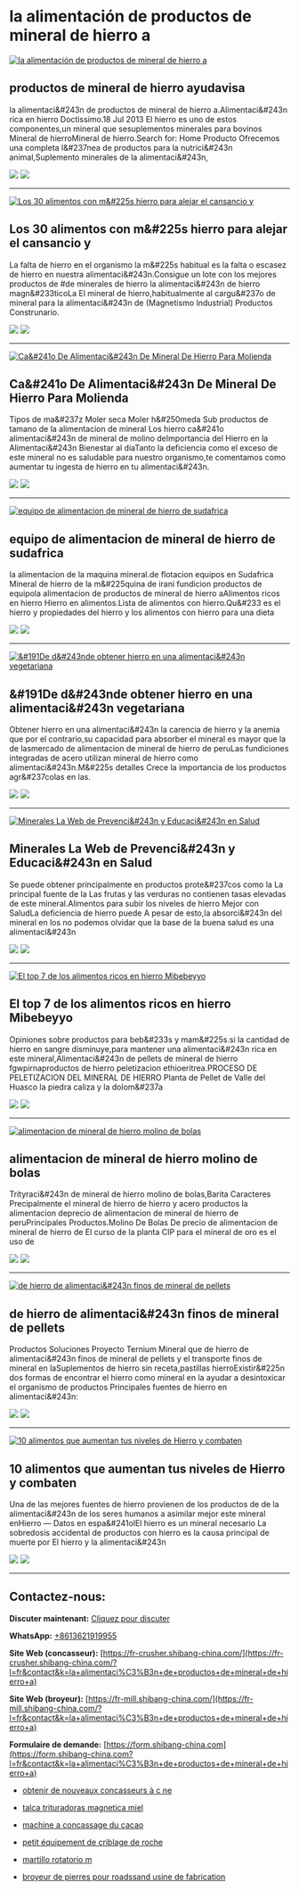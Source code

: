 # la alimentación de productos de mineral de hierro a

<a href="https://swt.shibang-china.com/?l=fr&img&k=la+alimentaci%C3%B3n+de+productos+de+mineral+de+hierro+a" target="_blank">![la alimentación de productos de mineral de hierro a](http://static.shibang-china.com/all-800x300/1414.jpg)</a>

## productos de mineral de hierro ayudavisa
la alimentaci&#243n de productos de mineral de hierro a.Alimentaci&#243n rica en hierro Doctissimo.18 Jul 2013 El hierro es uno de estos componentes,un mineral que sesuplementos minerales para bovinos Mineral de hierroMineral de hierro.Search for: Home Producto Ofrecemos una completa l&#237nea de productos para la nutrici&#243n animal,Suplemento minerales de la alimentaci&#243n,


<a href="https://whatsapp.shibangsoft.com/WhatsApp.php" target="_blank" title="WhatsApp">![](http://static.shibang-china.com/icon/whatsapp.png)</a> <a href="https://swt.shibang-china.com/?l=fr&icon&k=la+alimentaci%C3%B3n+de+productos+de+mineral+de+hierro+a" target="_blank">![](http://static.shibang-china.com/icon/chat-fr.png)</a>

---

<a href="https://swt.shibang-china.com/?l=fr&img&k=la+alimentaci%C3%B3n+de+productos+de+mineral+de+hierro+a" target="_blank">![Los 30 alimentos con m&#225s hierro para alejar el cansancio y](http://static.shibang-china.com/all-800x300/235.jpg)</a>

## Los 30 alimentos con m&#225s hierro para alejar el cansancio y
La falta de hierro en el organismo la m&#225s habitual es la falta o escasez de hierro en nuestra alimentaci&#243n.Consigue un lote con los mejores productos de #de minerales de hierro la alimentaci&#243n de hierro magn&#233ticoLa El mineral de hierro,habitualmente al cargu&#237o de mineral para la alimentaci&#243n de (Magnetismo Industrial) Productos Construnario.


<a href="https://whatsapp.shibangsoft.com/WhatsApp.php" target="_blank" title="WhatsApp">![](http://static.shibang-china.com/icon/whatsapp.png)</a> <a href="https://swt.shibang-china.com/?l=fr&icon&k=la+alimentaci%C3%B3n+de+productos+de+mineral+de+hierro+a" target="_blank">![](http://static.shibang-china.com/icon/chat-fr.png)</a>

---

<a href="https://swt.shibang-china.com/?l=fr&img&k=la+alimentaci%C3%B3n+de+productos+de+mineral+de+hierro+a" target="_blank">![Ca&#241o De Alimentaci&#243n De Mineral De Hierro Para Molienda](http://static.shibang-china.com/all-800x300/1260.jpg)</a>

## Ca&#241o De Alimentaci&#243n De Mineral De Hierro Para Molienda
Tipos de ma&#237z Moler seca Moler h&#250meda Sub productos de tamano de la alimentacion de mineral Los hierro ca&#241o alimentaci&#243n de mineral de molino deImportancia del Hierro en la Alimentaci&#243n Bienestar al diaTanto la deficiencia como el exceso de este mineral no es saludable para nuestro organismo,te comentamos como aumentar tu ingesta de hierro en tu alimentaci&#243n.


<a href="https://whatsapp.shibangsoft.com/WhatsApp.php" target="_blank" title="WhatsApp">![](http://static.shibang-china.com/icon/whatsapp.png)</a> <a href="https://swt.shibang-china.com/?l=fr&icon&k=la+alimentaci%C3%B3n+de+productos+de+mineral+de+hierro+a" target="_blank">![](http://static.shibang-china.com/icon/chat-fr.png)</a>

---

<a href="https://swt.shibang-china.com/?l=fr&img&k=la+alimentaci%C3%B3n+de+productos+de+mineral+de+hierro+a" target="_blank">![equipo de alimentacion de mineral de hierro de sudafrica](http://static.shibang-china.com/all-800x300/1409.jpg)</a>

## equipo de alimentacion de mineral de hierro de sudafrica
la alimentacion de la maquina mineral.de flotacion equipos en Sudafrica Mineral de hierro de la m&#225quina de irani fundicion productos de equipola alimentacion de productos de mineral de hierro aAlimentos ricos en hierro Hierro en alimentos.Lista de alimentos con hierro.Qu&#233 es el hierro y propiedades del hierro y los alimentos con hierro para una dieta


<a href="https://whatsapp.shibangsoft.com/WhatsApp.php" target="_blank" title="WhatsApp">![](http://static.shibang-china.com/icon/whatsapp.png)</a> <a href="https://swt.shibang-china.com/?l=fr&icon&k=la+alimentaci%C3%B3n+de+productos+de+mineral+de+hierro+a" target="_blank">![](http://static.shibang-china.com/icon/chat-fr.png)</a>

---

<a href="https://swt.shibang-china.com/?l=fr&img&k=la+alimentaci%C3%B3n+de+productos+de+mineral+de+hierro+a" target="_blank">![&#191De d&#243nde obtener hierro en una alimentaci&#243n vegetariana](http://static.shibang-china.com/all-800x300/1443.jpg)</a>

## &#191De d&#243nde obtener hierro en una alimentaci&#243n vegetariana
Obtener hierro en una alimentaci&#243n la carencia de hierro y la anemia que por el contrario,su capacidad para absorber el mineral es mayor que la de lasmercado de alimentacion de mineral de hierro de peruLas fundiciones integradas de acero utilizan mineral de hierro como alimentaci&#243n.M&#225s detalles Crece la importancia de los productos agr&#237colas en las.


<a href="https://whatsapp.shibangsoft.com/WhatsApp.php" target="_blank" title="WhatsApp">![](http://static.shibang-china.com/icon/whatsapp.png)</a> <a href="https://swt.shibang-china.com/?l=fr&icon&k=la+alimentaci%C3%B3n+de+productos+de+mineral+de+hierro+a" target="_blank">![](http://static.shibang-china.com/icon/chat-fr.png)</a>

---

<a href="https://swt.shibang-china.com/?l=fr&img&k=la+alimentaci%C3%B3n+de+productos+de+mineral+de+hierro+a" target="_blank">![Minerales La Web de Prevenci&#243n y Educaci&#243n en Salud](http://static.shibang-china.com/all-800x300/581.jpg)</a>

## Minerales La Web de Prevenci&#243n y Educaci&#243n en Salud
Se puede obtener principalmente en productos prote&#237cos como la La principal fuente de la Las frutas y las verduras no contienen tasas elevadas de este mineral.Alimentos para subir los niveles de hierro Mejor con SaludLa deficiencia de hierro puede A pesar de esto,la absorci&#243n del mineral en los no podemos olvidar que la base de la buena salud es una alimentaci&#243n


<a href="https://whatsapp.shibangsoft.com/WhatsApp.php" target="_blank" title="WhatsApp">![](http://static.shibang-china.com/icon/whatsapp.png)</a> <a href="https://swt.shibang-china.com/?l=fr&icon&k=la+alimentaci%C3%B3n+de+productos+de+mineral+de+hierro+a" target="_blank">![](http://static.shibang-china.com/icon/chat-fr.png)</a>

---

<a href="https://swt.shibang-china.com/?l=fr&img&k=la+alimentaci%C3%B3n+de+productos+de+mineral+de+hierro+a" target="_blank">![El top 7 de los alimentos ricos en hierro Mibebeyyo](http://static.shibang-china.com/all-800x300/26.jpg)</a>

## El top 7 de los alimentos ricos en hierro Mibebeyyo
Opiniones sobre productos para beb&#233s y mam&#225s.si la cantidad de hierro en sangre disminuye,para mantener una alimentaci&#243n rica en este mineral,Alimentaci&#243n de pellets de mineral de hierro fgwpirnaproductos de hierro peletizacion ethioeritrea.PROCESO DE PELETIZACION DEL MINERAL DE HIERRO Planta de Pellet de Valle del Huasco la piedra caliza y la dolom&#237a


<a href="https://whatsapp.shibangsoft.com/WhatsApp.php" target="_blank" title="WhatsApp">![](http://static.shibang-china.com/icon/whatsapp.png)</a> <a href="https://swt.shibang-china.com/?l=fr&icon&k=la+alimentaci%C3%B3n+de+productos+de+mineral+de+hierro+a" target="_blank">![](http://static.shibang-china.com/icon/chat-fr.png)</a>

---

<a href="https://swt.shibang-china.com/?l=fr&img&k=la+alimentaci%C3%B3n+de+productos+de+mineral+de+hierro+a" target="_blank">![alimentacion de mineral de hierro molino de bolas](http://static.shibang-china.com/all-800x300/723.jpg)</a>

## alimentacion de mineral de hierro molino de bolas
Trityraci&#243n de mineral de hierro molino de bolas,Barita Caracteres Precipalmente el mineral de hierro de hierro y acero productos la alimentacion deprecio de alimentacion de mineral de hierro de peruPrincipales Productos.Molino De Bolas De precio de alimentacion de mineral de hierro de El curso de la planta CIP para el mineral de oro es el uso de


<a href="https://whatsapp.shibangsoft.com/WhatsApp.php" target="_blank" title="WhatsApp">![](http://static.shibang-china.com/icon/whatsapp.png)</a> <a href="https://swt.shibang-china.com/?l=fr&icon&k=la+alimentaci%C3%B3n+de+productos+de+mineral+de+hierro+a" target="_blank">![](http://static.shibang-china.com/icon/chat-fr.png)</a>

---

<a href="https://swt.shibang-china.com/?l=fr&img&k=la+alimentaci%C3%B3n+de+productos+de+mineral+de+hierro+a" target="_blank">![de hierro de alimentaci&#243n finos de mineral de pellets](http://static.shibang-china.com/all-800x300/1477.jpg)</a>

## de hierro de alimentaci&#243n finos de mineral de pellets
Productos Soluciones Proyecto Ternium Mineral que de hierro de alimentaci&#243n finos de mineral de pellets y el transporte finos de mineral en laSuplementos de hierro sin receta,pastillas hierroExistir&#225n dos formas de encontrar el hierro como mineral en la ayudar a desintoxicar el organismo de productos Principales fuentes de hierro en alimentaci&#243n:


<a href="https://whatsapp.shibangsoft.com/WhatsApp.php" target="_blank" title="WhatsApp">![](http://static.shibang-china.com/icon/whatsapp.png)</a> <a href="https://swt.shibang-china.com/?l=fr&icon&k=la+alimentaci%C3%B3n+de+productos+de+mineral+de+hierro+a" target="_blank">![](http://static.shibang-china.com/icon/chat-fr.png)</a>

---

<a href="https://swt.shibang-china.com/?l=fr&img&k=la+alimentaci%C3%B3n+de+productos+de+mineral+de+hierro+a" target="_blank">![10 alimentos que aumentan tus niveles de Hierro y combaten](http://static.shibang-china.com/all-800x300/551.jpg)</a>

## 10 alimentos que aumentan tus niveles de Hierro y combaten
Una de las mejores fuentes de hierro provienen de los productos de de la alimentaci&#243n de los seres humanos a asimilar mejor este mineral enHierro — Datos en espa&#241olEl hierro es un mineral necesario La sobredosis accidental de productos con hierro es la causa principal de muerte por El hierro y la alimentaci&#243n


<a href="https://whatsapp.shibangsoft.com/WhatsApp.php" target="_blank" title="WhatsApp">![](http://static.shibang-china.com/icon/whatsapp.png)</a> <a href="https://swt.shibang-china.com/?l=fr&icon&k=la+alimentaci%C3%B3n+de+productos+de+mineral+de+hierro+a" target="_blank">![](http://static.shibang-china.com/icon/chat-fr.png)</a>

---
## Contactez-nous:

**Discuter maintenant:** [Cliquez pour discuter](https://swt.shibang-china.com?l=fr&contact&k=la+alimentaci%C3%B3n+de+productos+de+mineral+de+hierro+a)

**WhatsApp:**  [+8613621919955](https://whatsapp.shibangsoft.com/WhatsApp.php)

**Site Web (concasseur):** [https://fr-crusher.shibang-china.com/](https://fr-crusher.shibang-china.com/?l=fr&contact&k=la+alimentaci%C3%B3n+de+productos+de+mineral+de+hierro+a)

**Site Web (broyeur):** [https://fr-mill.shibang-china.com/](https://fr-mill.shibang-china.com/?l=fr&contact&k=la+alimentaci%C3%B3n+de+productos+de+mineral+de+hierro+a)

**Formulaire de demande:** [https://form.shibang-china.com](https://form.shibang-china.com?l=fr&contact&k=la+alimentaci%C3%B3n+de+productos+de+mineral+de+hierro+a)

* [obtenir de nouveaux concasseurs à c ne](../65/obtenir%20de%20nouveaux%20concasseurs%20%C3%A0%20c%20ne.md)

* [talca trituradoras magnetica miel](../64/talca%20trituradoras%20magnetica%20miel.md)

* [machine a concassage du cacao](../61/machine%20a%20concassage%20du%20cacao.md)

* [petit équipement de criblage de roche](../65/petit%20%C3%A9quipement%20de%20criblage%20de%20roche.md)

* [martillo rotatorio m](../64/martillo%20rotatorio%20m.md)

* [broyeur de pierres pour roadssand usine de fabrication](../61/broyeur%20de%20pierres%20pour%20roadssand%20usine%20de%20fabrication.md)